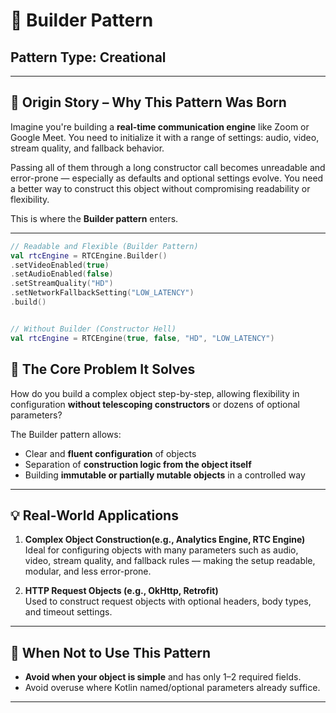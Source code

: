 # 🧩 Builder Pattern

## **Pattern Type:** Creational

---

## 📖 Origin Story – Why This Pattern Was Born

Imagine you're building a **real-time communication engine** like Zoom or Google Meet. You need to initialize it with a range of settings: audio, video, stream quality, and fallback behavior.

Passing all of them through a long constructor call becomes unreadable and error-prone — especially as defaults and optional settings evolve. You need a better way to construct this object without compromising readability or flexibility.

This is where the **Builder pattern** enters.

---
``` Kotlin
// Readable and Flexible (Builder Pattern)
val rtcEngine = RTCEngine.Builder()
.setVideoEnabled(true)
.setAudioEnabled(false)
.setStreamQuality("HD")
.setNetworkFallbackSetting("LOW_LATENCY")
.build()


// Without Builder (Constructor Hell)
val rtcEngine = RTCEngine(true, false, "HD", "LOW_LATENCY")
```

## 🎯 The Core Problem It Solves

How do you build a complex object step-by-step, allowing flexibility in configuration **without telescoping constructors** or dozens of optional parameters?

The Builder pattern allows:
- Clear and **fluent configuration** of objects
- Separation of **construction logic from the object itself**
- Building **immutable or partially mutable objects** in a controlled way

---

## 💡 Real-World Applications

1. **Complex Object Construction(e.g., Analytics Engine, RTC Engine)**  
   Ideal for configuring objects with many parameters such as audio, video, stream quality, and fallback rules — making the setup readable, modular, and less error-prone.

2. **HTTP Request Objects (e.g., OkHttp, Retrofit)**  
   Used to construct request objects with optional headers, body types, and timeout settings.

---

## 🚫 When Not to Use This Pattern

- **Avoid when your object is simple** and has only 1–2 required fields.
- Avoid overuse where Kotlin named/optional parameters already suffice.

---
